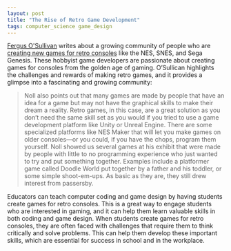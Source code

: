 ```yaml
---
layout: post
title: "The Rise of Retro Game Development"
tags: computer_science game_design
---
```


[Fergus O'Sullivan](https://twitter.com/FergusOSullivan) writes about a growing community of people who are [creating new games for retro consoles](https://www.howtogeek.com/829143/an-intense-hobby-meet-the-people-making-new-retro-games) like the NES, SNES, and Sega Genesis. These hobbyist game developers are passionate about creating games for consoles from the golden age of gaming. O’Sullican highlights the challenges and rewards of making retro games, and it provides a glimpse into a fascinating and growing community:

> Noll also points out that many games are made by people that have an idea for a game but may not have the graphical skills to make their dream a reality. Retro games, in this case, are a great solution as you don’t need the same skill set as you would if you tried to use a game development platform like Unity or Unreal Engine. There are some specialized platforms like NES Maker that will let you make games on older consoles—or you could, if you have the chops, program them yourself.
>Noll showed us several games at his exhibit that were made by people with little to no programming experience who just wanted to try and put something together. Examples include a platformer game called Doodle World put together by a father and his toddler, or some simple shoot-em-ups. As basic as they are, they still drew interest from passersby.

Educators can teach computer coding and game design by having students create games for retro consoles. This is a great way to engage students who are interested in gaming, and it can help them learn valuable skills in both coding and game design.  When students create games for retro consoles, they are often faced with challenges that require them to think critically and solve problems. This can help them develop these important skills, which are essential for success in school and in the workplace.

